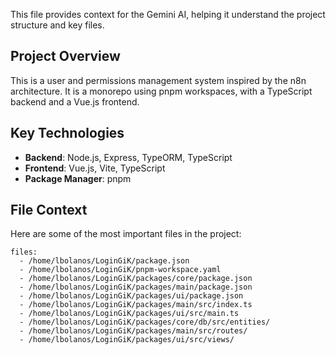 This file provides context for the Gemini AI, helping it understand the project structure and key files.

## Project Overview

This is a user and permissions management system inspired by the n8n architecture. It is a monorepo using pnpm workspaces, with a TypeScript backend and a Vue.js frontend.

## Key Technologies

- **Backend**: Node.js, Express, TypeORM, TypeScript
- **Frontend**: Vue.js, Vite, TypeScript
- **Package Manager**: pnpm

## File Context

Here are some of the most important files in the project:

```context
files:
  - /home/lbolanos/LoginGiK/package.json
  - /home/lbolanos/LoginGiK/pnpm-workspace.yaml
  - /home/lbolanos/LoginGiK/packages/core/package.json
  - /home/lbolanos/LoginGiK/packages/main/package.json
  - /home/lbolanos/LoginGiK/packages/ui/package.json
  - /home/lbolanos/LoginGiK/packages/main/src/index.ts
  - /home/lbolanos/LoginGiK/packages/ui/src/main.ts
  - /home/lbolanos/LoginGiK/packages/core/db/src/entities/
  - /home/lbolanos/LoginGiK/packages/main/src/routes/
  - /home/lbolanos/LoginGiK/packages/ui/src/views/
```

